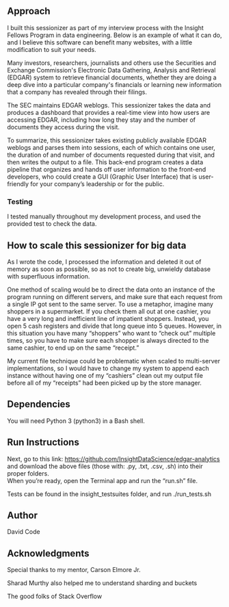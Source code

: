 ## Approach

I built this sessionizer as part of my interview process with the Insight Fellows Program in data engineering.  Below is an example of what it can do, and I believe this software can benefit many websites, with a little modification to suit your needs.

Many investors, researchers, journalists and others use the Securities and Exchange Commission's Electronic Data Gathering, Analysis and Retrieval (EDGAR) system to retrieve financial documents, whether they are doing a deep dive into a particular company's financials or learning new information that a company has revealed through their filings.

The SEC maintains EDGAR weblogs.  This sessionizer takes the data and produces a dashboard that provides a real-time view into how users are accessing EDGAR, including how long they stay and the number of documents they access during the visit.  

To summarize, this sessionizer takes existing publicly available EDGAR weblogs and parses them into sessions, each of which contains one user, the duration of and number of documents requested during that visit, and then writes the output to a file.  This back-end program creates a data pipeline that organizes and hands off user information to the front-end developers, who could create a GUI (Graphic User Interface) that is user-friendly for your company’s leadership or for the public.

### Testing

I tested manually throughout my development process, and used the provided test to check the data.

## How to scale this sessionizer for big data 

As I wrote the code, I processed the information and deleted it out of memory as soon as possible, so as not to create big, unwieldy database with superfluous information.  

One method of scaling would be to direct the data onto an instance of the program running on different servers, and make sure that each request from a single IP got sent to the same server.  To use a metaphor, imagine many shoppers in a supermarket.  If you check them all out at one cashier, you have a very long and inefficient line of impatient shoppers.  Instead, you open 5 cash registers and divide that long queue into 5 queues.  However, in this situation you have many “shoppers” who want to “check out” multiple times, so you have to make sure each shopper is always directed to the same cashier, to end up on the same “receipt.”

My current file technique could be problematic when scaled to multi-server implementations, so I would have to change my system to append each instance without having one of my “cashiers” clean out my output file before all of my “receipts” had been picked up by the store manager.

## Dependencies

You will need Python 3 (python3) in a Bash shell.

## Run Instructions

Next, go to this link: https://github.com/InsightDataScience/edgar-analytics 
and download the above files (those with: .py, .txt, .csv, .sh) into their proper folders.  
When you’re ready, open the Terminal app and run the “run.sh” file.  

Tests can be found in the insight_testsuites folder, and run ./run_tests.sh

## Author

David Code

## Acknowledgments

Special thanks to my mentor, Carson Elmore Jr.

Sharad Murthy also helped me to understand sharding and buckets

The good folks of Stack Overflow

